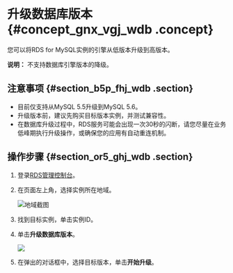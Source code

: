 # 升级数据库版本 {#concept_gnx_vgj_wdb .concept}

您可以将RDS for MySQL实例的引擎从低版本升级到高版本。

**说明：** 不支持数据库引擎版本的降级。

## 注意事项 {#section_b5p_fhj_wdb .section}

-   目前仅支持从MySQL 5.5升级到MySQL 5.6。
-   升级版本前，建议先购买目标版本实例，并测试兼容性。
-   在数据库升级过程中，RDS服务可能会出现一次30秒的闪断，请您尽量在业务低峰期执行升级操作，或确保您的应用有自动重连机制。

## 操作步骤 {#section_or5_ghj_wdb .section}

1.  登录[RDS管理控制台](https://rds.console.aliyun.com/)。
2.  在页面左上角，选择实例所在地域。

    ![地域截图](http://static-aliyun-doc.oss-cn-hangzhou.aliyuncs.com/assets/img/7882/154745557637169_zh-CN.png)

3.  找到目标实例，单击实例ID。
4.  单击**升级数据库版本**。

    ![](http://static-aliyun-doc.oss-cn-hangzhou.aliyuncs.com/assets/img/7888/15474555763026_zh-CN.png)

5.  在弹出的对话框中，选择目标版本，单击**开始升级**。

